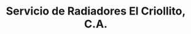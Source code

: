 ---
title: "Servicio de Radiadores El Criollito, C.A."
url: /calabozo/servicio-de-radiadores-el-criollito-c-a/
shop: Allgemein
---
